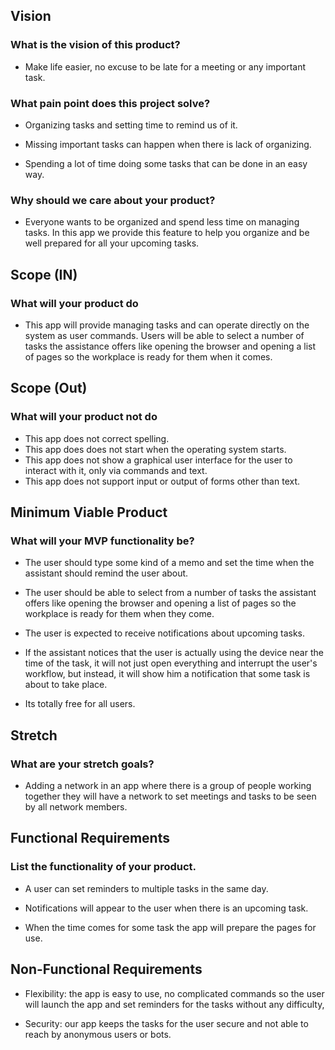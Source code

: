 ## Vision

### What is the vision of this product?

* Make life easier, no excuse to be late for a meeting or any important task.

### What pain point does this project solve?

* Organizing tasks and setting time to remind us of it.

* Missing important tasks can happen when there is lack of organizing.

* Spending a lot of time doing some tasks that can be done in an easy way.

### Why should we care about your product?

* Everyone wants to be organized and spend less time on managing tasks. In this app we provide this feature to help you organize and be well prepared for all your upcoming tasks.


## Scope (IN)

### What will your product do

* This app will provide managing tasks and can operate directly on the system as user commands.
Users will be able to select a number of tasks the assistance offers like opening the browser and opening a list of pages so the workplace is ready for them when it comes.

## Scope (Out)

### What will your product not do

* This app does not correct spelling.
* This app does does not start when the operating system starts.
* This app does not show a graphical user interface for the user to interact with it, only via commands and text.
* This app does not support input or output of forms other than text.


## Minimum Viable Product 

### What will your MVP functionality be?

* The user should type some kind of a memo and set the time when the assistant should remind the user about.

* The user should be able to select from a number of tasks the assistant offers like opening the browser and opening a list of pages so the workplace is ready for them when     they come.

* The user is expected to receive notifications about upcoming tasks.

* If the assistant notices that the user is actually using the device near the time of the task, it will not just open everything and interrupt the user's workflow, but instead, it will show him a notification that some task is about to take place.
 
* Its totally free for all users.


## Stretch

### What are your stretch goals?

* Adding a network in an app where there is a group of people working together they will have a network to set meetings and tasks to be seen by all network members.


## Functional Requirements

### List the functionality of your product. 

* A user can set reminders to multiple tasks in the same day.

* Notifications will appear to the user when there is an upcoming task.

* When the time comes for some task the app will prepare the pages for use.


## Non-Functional Requirements

* Flexibility: the app is easy to use, no complicated commands so the user will launch the app and set reminders for the tasks without any difficulty, 

* Security: our app keeps the tasks for the user secure and not able to reach by anonymous users or bots. 
